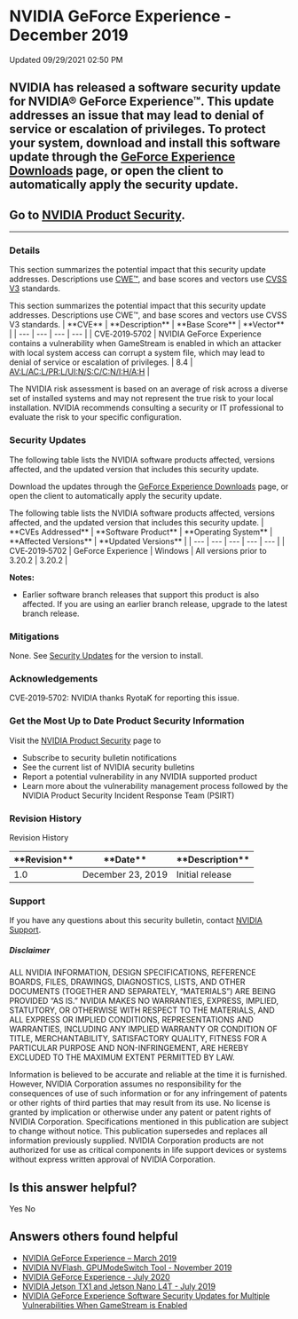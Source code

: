 

 NVIDIA GeForce Experience - December 2019
============================================================




 Updated 09/29/2021 02:50 PM



NVIDIA has released a software security update for NVIDIA® GeForce Experience™. This update addresses an issue that may lead to denial of service or escalation of privileges. To protect your system, download and install this software update through the [GeForce Experience Downloads](https://www.geforce.com/geforce-experience/download) page, or open the client to automatically apply the security update.
---------------------------------------------------------------------------------------------------------------------------------------------------------------------------------------------------------------------------------------------------------------------------------------------------------------------------------------------------------------------------------------------------------------------


Go to [NVIDIA Product Security](https://www.nvidia.com/product-security/).
--------------------------------------------------------------------------






---




### Details


This section summarizes the potential impact that this security update addresses. Descriptions use [CWE™](https://cwe.mitre.org/), and base scores and vectors use [CVSS V3](https://www.first.org/cvss/user-guide) standards.




This section summarizes the potential impact that this security update addresses. Descriptions use CWE™, and base scores and vectors use CVSS V3 standards.
| \*\*CVE\*\* | \*\*Description\*\* | \*\*Base Score\*\* | \*\*Vector\*\* |
| --- | --- | --- | --- |
| CVE‑2019‑5702 | NVIDIA GeForce Experience contains a vulnerability when GameStream is enabled in which an attacker with local system access can corrupt a system file, which may lead to denial of service or escalation of privileges. | 8.4 | [AV:L/AC:L/PR:L/UI:N/S:C/C:N/I:H/A:H](https://nvd.nist.gov/vuln-metrics/cvss/v3-calculator?vector=AV:L/AC:L/PR:L/UI:N/S:C/C:N/I:H/A:H) |


The NVIDIA risk assessment is based on an average of risk across a diverse set of installed systems and may not represent the true risk to your local installation. NVIDIA recommends consulting a security or IT professional to evaluate the risk to your specific configuration.


### Security Updates


The following table lists the NVIDIA software products affected, versions affected, and the updated version that includes this security update.


Download the updates through the [GeForce Experience Downloads](https://www.geforce.com/geforce-experience/download) page, or open the client to automatically apply the security update.




The following table lists the NVIDIA software products affected, versions affected, and the updated version that includes this security update.
| \*\*CVEs Addressed\*\* | \*\*Software Product\*\* | \*\*Operating System\*\* | \*\*Affected Versions\*\* | \*\*Updated Versions\*\* |
| --- | --- | --- | --- | --- |
| CVE‑2019‑5702 | GeForce Experience | Windows | All versions prior to 3.20.2 | 3.20.2 |


**Notes:**


* Earlier software branch releases that support this product is also affected. If you are using an earlier branch release, upgrade to the latest branch release.


### Mitigations


None. See [Security Updates](#security-updates) for the version to install.


### Acknowledgements


CVE‑2019‑5702: NVIDIA thanks RyotaK for reporting this issue.


### Get the Most Up to Date Product Security Information


Visit the [NVIDIA Product Security](https://www.nvidia.com/security) page to


* Subscribe to security bulletin notifications
* See the current list of NVIDIA security bulletins
* Report a potential vulnerability in any NVIDIA supported product
* Learn more about the vulnerability management process followed by the NVIDIA Product Security Incident Response Team (PSIRT)


### Revision History




Revision History





| \*\*Revision\*\* | \*\*Date\*\* | \*\*Description\*\* |
| --- | --- | --- |
| 1.0 | December 23, 2019 | Initial release |


### Support


If you have any questions about this security bulletin, contact [NVIDIA Support](https://www.nvidia.com/object/support.html).


##### Disclaimer


ALL NVIDIA INFORMATION, DESIGN SPECIFICATIONS, REFERENCE BOARDS, FILES, DRAWINGS, DIAGNOSTICS, LISTS, AND OTHER DOCUMENTS (TOGETHER AND SEPARATELY, “MATERIALS”) ARE BEING PROVIDED “AS IS.” NVIDIA MAKES NO WARRANTIES, EXPRESS, IMPLIED, STATUTORY, OR OTHERWISE WITH RESPECT TO THE MATERIALS, AND ALL EXPRESS OR IMPLIED CONDITIONS, REPRESENTATIONS AND WARRANTIES, INCLUDING ANY IMPLIED WARRANTY OR CONDITION OF TITLE, MERCHANTABILITY, SATISFACTORY QUALITY, FITNESS FOR A PARTICULAR PURPOSE AND NON-INFRINGEMENT, ARE HEREBY EXCLUDED TO THE MAXIMUM EXTENT PERMITTED BY LAW.


Information is believed to be accurate and reliable at the time it is furnished. However, NVIDIA Corporation assumes no responsibility for the consequences of use of such information or for any infringement of patents or other rights of third parties that may result from its use. No license is granted by implication or otherwise under any patent or patent rights of NVIDIA Corporation. Specifications mentioned in this publication are subject to change without notice. This publication supersedes and replaces all information previously supplied. NVIDIA Corporation products are not authorized for use as critical components in life support devices or systems without express written approval of NVIDIA Corporation.










Is this answer helpful?
-----------------------



Yes
No







Answers others found helpful
----------------------------


* [ NVIDIA GeForce Experience – March 2019](/app/answers/detail/a_id/4784/related/1)
* [ NVIDIA NVFlash, GPUModeSwitch Tool - November 2019](/app/answers/detail/a_id/4928/related/1)
* [ NVIDIA GeForce Experience - July 2020](/app/answers/detail/a_id/5038/related/1)
* [ NVIDIA Jetson TX1 and Jetson Nano L4T - July 2019](/app/answers/detail/a_id/4835/related/1)
* [ NVIDIA GeForce Experience Software Security Updates for Multiple Vulnerabilities When GameStream is Enabled](/app/answers/detail/a_id/4685/related/1)








